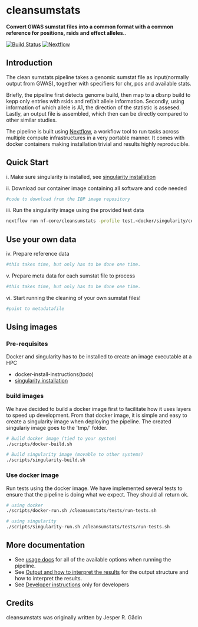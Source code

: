 # cleansumstats

**Convert GWAS sumstat files into a common format with a common reference for positions, rsids and effect alleles.**.

[![Build Status](https://travis-ci.com/nf-core/cleansumstats.svg?branch=master)](https://travis-ci.com/nf-core/cleansumstats)
[![Nextflow](https://img.shields.io/badge/nextflow-%E2%89%A50.32.0-brightgreen.svg)](https://www.nextflow.io/)

## Introduction
The clean sumstats pipeline takes a genomic sumstat file as input(normally output from  GWAS), together with specifiers for chr, pos and available stats. 

Briefly, the pipeline first detects genome build, then map to a dbsnp build to kepp only entries with rsids and ref/alt allele information. Secondly, using information of which allele is A1, the direction of the statistic is assesed. Lastly, an output file is assembled, which then can be directly compared to other similar studies. 

The pipeline is built using [Nextflow](https://www.nextflow.io), a workflow tool to run tasks across multiple compute infrastructures in a very portable manner. It comes with docker containers making installation trivial and results highly reproducible.

## Quick Start

i. Make sure singularity is installed, see [singularity installation](docs/singularity-installation.md) 

ii. Download our container image containing all software and code needed

```bash
#code to download from the IBP image repository

```

iii. Run the singularity image using the provided test data

```bash
nextflow run nf-core/cleansumstats -profile test,<docker/singularity/conda>
```

## Use your own data

iv. Prepare reference data
```bash
#this takes time, but only has to be done one time.

```

v. Prepare meta data for each sumstat file to process
```bash
#this takes time, but only has to be done one time.

```

vi. Start running the cleaning of your own sumstat files!

```bash
#point to metadatafile

```

## Using images

### Pre-requisites

Docker and singularity has to be installed to create an image executable at a HPC
- docker-install-instructions(todo)
- [singularity installation](docs/singularity-installation.md) 

### build images

We have decided to build a docker image first to facilitate how it uses layers to speed up development. From that docker image, it is simple and easy to create a singularity image when deploying the pipeline. The created singulariy image goes to the 'tmp/' folder.

```bash
# Build docker image (tied to your system)
./scripts/docker-build.sh

# Build singularity image (movable to other systems)
./scripts/singularity-build.sh
```

### Use docker image

Run tests using the docker image. We have implemented several tests to ensure that the pipeline is doing what we expect. They should all return ok.

```bash
# using docker
./scripts/docker-run.sh /cleansumstats/tests/run-tests.sh

# using singularity
./scripts/singularity-run.sh /cleansumstats/tests/run-tests.sh
```

## More documentation
- See [usage docs](docs/usage.md) for all of the available options when running the pipeline.
- See [Output and how to interpret the results](docs/output.md) for the output structure and how to interpret the results.
- See [Developer instructions](docs/developers.md) only for developers

## Credits

cleansumstats was originally written by Jesper R. Gådin

